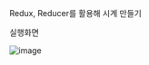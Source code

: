 Redux, Reducer를 활용해 시계 만들기

실행화면

![image](https://github.com/siwooJang/ReactStudy/assets/88125431/dcbfb83d-f145-463c-af34-dc92458bae88)
